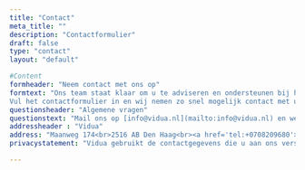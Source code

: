 ```yaml
---
title: "Contact"
meta_title: ""
description: "Contactformulier"
draft: false
type: "contact"
layout: "default"

#Content
formheader: "Neem contact met ons op"
formtext: "Ons team staat klaar om u te adviseren en ondersteunen bij het optimaliseren van uw digitale dienstverlening.
Vul het contactformulier in en wij nemen zo snel mogelijk contact met u op."
questionsheader: "Algemene vragen"
questionstext: "Mail ons op [info@vidua.nl](mailto:info@vidua.nl) en we nemen zo snel mogelijk contact met u op."
addressheader : "Vidua"
address: "Maanweg 174<br>2516 AB Den Haag<br><a href='tel:+0708209680'>(070) 820 96 80</a>"
privacystatement: "Vidua gebruikt de contactgegevens die u aan ons verstrekt alleen om contact met u op te nemen over de informatie die u heeft aangevraagd. Voor meer informatie kunt u onze [privacyverklaring](https://cleverbase.com/wp-content/uploads/2024/02/privacy-statement-nl.pdf) raadplegen."

---
```

